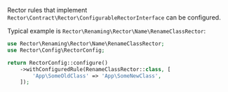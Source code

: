Rector rules that implement `Rector\Contract\Rector\ConfigurableRectorInterface` can be configured.

Typical example is `Rector\Renaming\Rector\Name\RenameClassRector`:

```php
use Rector\Renaming\Rector\Name\RenameClassRector;
use Rector\Config\RectorConfig;

return RectorConfig::configure()
    ->withConfiguredRule(RenameClassRector::class, [
        'App\SomeOldClass' => 'App\SomeNewClass',
    ]);
```
